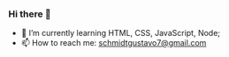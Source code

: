 ### Hi there 👋


- 🌱 I’m currently learning HTML, CSS, JavaScript, Node;
- 📫 How to reach me: schmidtgustavo7@gmail.com



